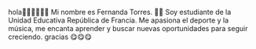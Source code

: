 hola👋🏻👋🏻👋🏻
Mi nombre es Fernanda Torres. 🥰🥰
Soy estudiante de la Unidad Educativa República de Francia. Me apasiona el deporte y la música, me encanta aprender y buscar nuevas oportunidades para seguir creciendo.
gracias 😋😋😋
